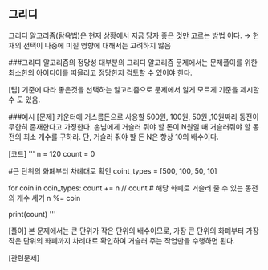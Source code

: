## 그리디
<p>
    그리디 알고리즘(탐욕법)은 현재 상황에서 지금 당자 좋은 것만 고르는 방법 이다.
    → 현재의 선택이 나중에 미칠 영향에 대해서는 고려하지 않음
</p>

###그리디 알고리즘의 정당성
    대부분의 그리디 알고리즘 문제에서는 문제풀이를 위한 최소한의 아이디어를 떠올리고 정당한지 검토할 수 있어야 한다.

[팁] 기준에 다라 좋은것을 선택하는 알고리즘으로 문제에서 알게 모르게 기준을 제시할 수 도 있음. 

###예시
[문제]
카운터에 거스름돈으로 사용할 500원, 100원, 50원 ,10원짜리 동전이 무한히 존재한다고 가정한다. 손님에게 거슬러 줘야 할 돈이 N원일 때 거슬러줘야 할 동전의 최소 개수를 구하라. 단, 거슬러 줘야 할 돈 N은 항상 10의 배수이다.

[코드]
'''
n = 120
count = 0

#큰 단위의 화폐부터 차례대로 확인
coint_types = [500, 100, 50, 10]

for coin in coin_types:
  count += n // count # 해당 화폐로 거슬러 줄 수 있는 동전의 개수 세기
  n %= coin

print(count)
'''

[풀이]
본 문제에서는 큰 단위가 작은 단위의 배수이므로, 가장 큰 단위의 화폐부터 가장 작은 단위의 화폐까지 차례대로 확인하여 거슬러 주는 작업만을 수행하면 된다.

[관련문제]
